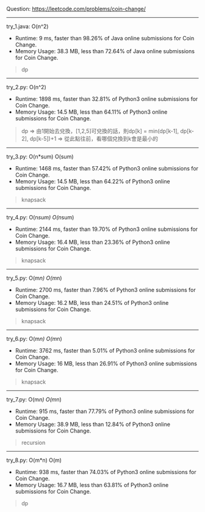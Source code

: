 Question: https://leetcode.com/problems/coin-change/

---

try_1.java: O(n^2)
* Runtime: 9 ms, faster than 98.26% of Java online submissions for Coin Change.
* Memory Usage: 38.3 MB, less than 72.64% of Java online submissions for Coin Change.

> dp

---

try_2.py: O(n^2)

* Runtime: 1898 ms, faster than 32.81% of Python3 online submissions for Coin Change.
* Memory Usage: 14.5 MB, less than 64.11% of Python3 online submissions for Coin Change.

> dp => 由1開始去兌換，[1,2,5]可兌換的話，則dp[k] = min(dp[k-1], dp[k-2], dp[k-5])+1 => 從此點往前，看哪個兌換到k會是最小的

---

try_3.py: O(n*sum) O(sum)

* Runtime: 1468 ms, faster than 57.42% of Python3 online submissions for Coin Change.
* Memory Usage: 14.5 MB, less than 64.22% of Python3 online submissions for Coin Change.

> knapsack

---

try_4.py: O(n*sum) O(n*sum)

* Runtime: 2144 ms, faster than 19.70% of Python3 online submissions for Coin Change.
* Memory Usage: 16.4 MB, less than 23.36% of Python3 online submissions for Coin Change.

> knapsack

---

try_5.py: O(m*n) O(m*n)

* Runtime: 2700 ms, faster than 7.96% of Python3 online submissions for Coin Change.
* Memory Usage: 16.2 MB, less than 24.51% of Python3 online submissions for Coin Change.

> knapsack

---

try_6.py: O(m*n) O(m*n)

* Runtime: 3762 ms, faster than 5.01% of Python3 online submissions for Coin Change.
* Memory Usage: 16 MB, less than 26.91% of Python3 online submissions for Coin Change.

> knapsack

---

try_7.py: O(m*n) O(m*n)

* Runtime: 915 ms, faster than 77.79% of Python3 online submissions for Coin Change.
* Memory Usage: 38.9 MB, less than 12.84% of Python3 online submissions for Coin Change.

> recursion

---

try_8.py: O(m*n) O(m)

* Runtime: 938 ms, faster than 74.03% of Python3 online submissions for Coin Change.
* Memory Usage: 16.7 MB, less than 63.81% of Python3 online submissions for Coin Change.

> dp
